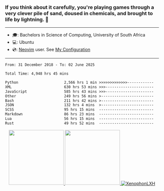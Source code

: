 ### If you think about it carefully, you're playing games through a very clever pile of sand, doused in chemicals, and brought to life by lightning.  👋

-------------------------------------------------------------------------------------------------------

- 🎓: Bachelors in Science of Computing, University of South Africa
- 💻: Ubuntu
- 💿: [Neovim](https://github.com/neovim/neovim) user. See [My Configuration](https://github.com/XenophonLXH/xenovim)

-------------------------------------------------------------------------------------------------------

<!--START_SECTION:waka-->

```txt
From: 31 December 2018 - To: 02 June 2025

Total Time: 4,948 hrs 45 mins

Python                     2,566 hrs 1 min >>>>>>>>>>>>>------------   51.86 %
XML                        630 hrs 53 mins >>>----------------------   12.75 %
JavaScript                 585 hrs 43 mins >>>----------------------   11.84 %
Other                      249 hrs 56 mins >------------------------   05.05 %
Bash                       211 hrs 42 mins >------------------------   04.28 %
JSON                       132 hrs 4 mins  >------------------------   02.67 %
SCSS                       95 hrs 15 mins  -------------------------   01.93 %
Markdown                   86 hrs 23 mins  -------------------------   01.75 %
Lua                        56 hrs 15 mins  -------------------------   01.14 %
Rust                       49 hrs 52 mins  -------------------------   01.01 %
```

<!--END_SECTION:waka-->


<p align="center">
    <a href="https://github.com/XenophonLXH">
        <img height="180em" src="https://github-readme-stats-eight-theta.vercel.app/api?username=XenophonLXH&show_icons=true&theme=algolia&include_all_commits=true&count_private=true"/>
        <img height="180em" src="https://github-readme-stats-eight-theta.vercel.app/api/top-langs/?username=XenophonLXH&layout=compact&langs_count=8&theme=algolia"/>
        <img align="center" src="https://github-readme-streak-stats.herokuapp.com/?user=XenophonLXH&theme=algolia" alt="XenophonLXH" />
    </a>
</p>
